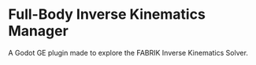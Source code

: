 # Full-Body Inverse Kinematics Manager
A Godot GE plugin made to explore the FABRIK Inverse Kinematics Solver.
